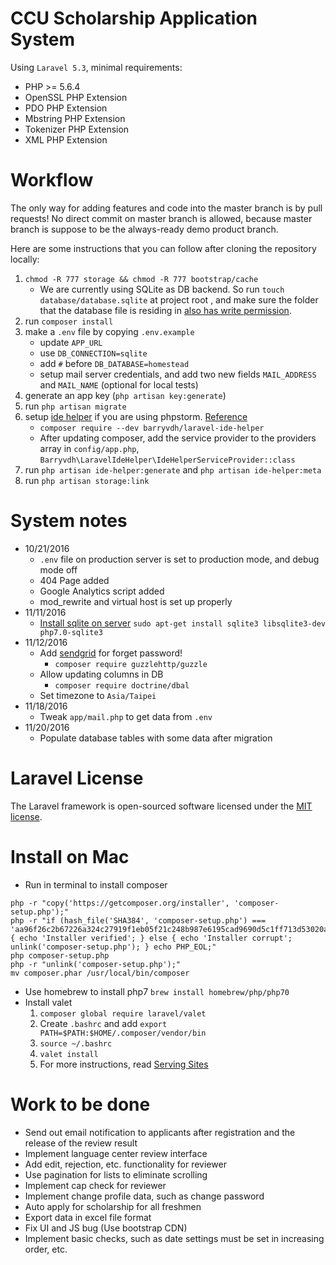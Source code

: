 # CCU Scholarship Application System

Using `Laravel 5.3`, minimal requirements:

* PHP >= 5.6.4
* OpenSSL PHP Extension
* PDO PHP Extension
* Mbstring PHP Extension
* Tokenizer PHP Extension
* XML PHP Extension

# Workflow

The only way for adding features and code into the master branch is by pull requests! No direct commit on master branch is allowed, because master branch is suppose to be the always-ready demo product branch.

Here are some instructions that you can follow after cloning the repository locally:

1. `chmod -R 777 storage && chmod -R 777 bootstrap/cache`
    * We are currently using SQLite as DB backend. So run `touch database/database.sqlite` at project root , and make sure the folder that the database file is residing in [also has write permission](http://stackoverflow.com/questions/3319112/sqlite-read-only-database).
2. run `composer install`
3. make a `.env` file by copying `.env.example`
   * update `APP_URL`
   * use `DB_CONNECTION=sqlite`
   * add `#` before `DB_DATABASE=homestead`
   * setup mail server credentials, and add two new fields `MAIL_ADDRESS` and `MAIL_NAME` (optional for local tests)
4. generate an app key (`php artisan key:generate`)
5. run `php artisan migrate`
6. setup [ide helper](https://github.com/barryvdh/laravel-ide-helper) if you are using phpstorm. [Reference](http://oomusou.io/phpstorm/phpstorm-ide-helper/)
    * `composer require --dev barryvdh/laravel-ide-helper`
    * After updating composer, add the service provider to the providers array in `config/app.php`, `Barryvdh\LaravelIdeHelper\IdeHelperServiceProvider::class`
7. run `php artisan ide-helper:generate` and `php artisan ide-helper:meta`
8. run `php artisan storage:link`

# System notes

* 10/21/2016
    * `.env` file on production server is set to production mode, and debug mode off
    * 404 Page added
    * Google Analytics script added
    * mod_rewrite and virtual host is set up properly
* 11/11/2016
    * [Install sqlite on server](https://laracasts.com/discuss/channels/laravel/connecting-laravel-to-sqlite-in-laravel-52) `sudo apt-get install sqlite3 libsqlite3-dev php7.0-sqlite3`
* 11/12/2016
    * Add [sendgrid](https://sendgrid.com/docs/Integrate/Frameworks/laravel.html) for forget password!
      * `composer require guzzlehttp/guzzle`
    * Allow updating columns in DB
      * `composer require doctrine/dbal`
    * Set timezone to `Asia/Taipei`
* 11/18/2016
    * Tweak `app/mail.php` to get data from `.env`
* 11/20/2016
    * Populate database tables with some data after migration

# Laravel License

The Laravel framework is open-sourced software licensed under the [MIT license](http://opensource.org/licenses/MIT).


# Install on Mac

* Run in terminal to install composer
```
php -r "copy('https://getcomposer.org/installer', 'composer-setup.php');"
php -r "if (hash_file('SHA384', 'composer-setup.php') === 'aa96f26c2b67226a324c27919f1eb05f21c248b987e6195cad9690d5c1ff713d53020a02ac8c217dbf90a7eacc9d141d') { echo 'Installer verified'; } else { echo 'Installer corrupt'; unlink('composer-setup.php'); } echo PHP_EOL;"
php composer-setup.php
php -r "unlink('composer-setup.php');"
mv composer.phar /usr/local/bin/composer
```
* Use homebrew to install php7
   `brew install homebrew/php/php70`
* Install valet
   1. `composer global require laravel/valet`
   2. Create `.bashrc` and add `export PATH=$PATH:$HOME/.composer/vendor/bin`
   3. `source ~/.bashrc`
   4. `valet install`
   5. For more instructions, read [Serving Sites](https://laravel.com/docs/5.3/valet#serving-sites)

# Work to be done

* Send out email notification to applicants after registration and the release of the review result
* Implement language center review interface
* Add edit, rejection, etc. functionality for reviewer
* Use pagination for lists to eliminate scrolling
* Implement cap check for reviewer
* Implement change profile data, such as change password
* Auto apply for scholarship for all freshmen
* Export data in excel file format
* Fix UI and JS bug (Use bootstrap CDN)
* Implement basic checks, such as date settings must be set in increasing order, etc.
